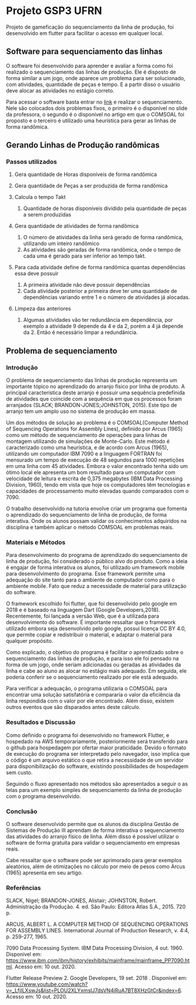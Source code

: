 # Projeto GSP3 UFRN

Projeto de gameficação do sequenciamento da linha de produção, foi desenvolvido em flutter para facilitar o acesso em qualquer local.

## Software para sequenciamento das linhas

O software foi desenvolvido para aprender e avaliar a forma como foi realizado o sequenciamento das linhas de produção. Ele é disposto de forma similar a um jogo, onde aparece um problema para ser solucionado, com atividades, quantidade de peças e tempo. E a partir disso o usuário deve alocar as atividades no estágio correto.

Para acessar o software basta entrar no [link](http://gspufrn.s3-website-sa-east-1.amazonaws.com/#/comsoal) e realizar o sequenciamento. Nele são colocados dois problemas fixos, o primeiro é o disponível no slide da professora, o segundo é o disponível no artigo em que o COMSOAL foi proposto e o terceiro é utilizado uma heurística para gerar as linhas de forma randômica.



## Gerando Linhas de Produção randômicas



### Passos utilizados

1. Gera quantidade de Horas disponíveis de forma randômica

2. Gera quantidade de Peças a ser produzida de forma randômica

3. Calcula o tempo Takt

   1. Quantidade de horas disponíveis dividido pela quantidade de peças a serem produzidas

4. Gera quantidade de atividades de forma randômica

   1. O número de atividades da linha será gerado de forma randômica, utilizando um inteiro randômico
   2. As atividades são geradas de forma randômica, onde o tempo de cada uma é gerado para ser inferior ao tempo takt.

5. Para cada atividade define de forma randômica quantas dependências essa deve possuir

   1. A primeira atividade não deve possuir dependências
   2. Cada atividade posterior a primeira deve ter uma quantidade de dependências variando entre 1 e o número de atividades já alocadas.

6. Limpeza das anteriores 

   1. Algumas atividades vão ter redundância em dependência, por exemplo a atividade 9 depende da 4 e da 2, porém a 4 já depende da 2. Então é necessário limpar a redundânicia.

      

## Problema de sequenciamento

### Introdução
O problema de sequenciamento das linhas de produção representa um importante tópico no aprendizado do arranjo físico por linha de produto. A principal característica deste arranjo é possuir uma sequência predefinida de atividades que coincide com a sequência em que os processos foram arranjados (SLACK; BRANDON-JONES;JOHNSTON, 2015). Este tipo de arranjo tem um amplo uso no sistema de produção em massa.

Um dos métodos de solução ao problema é o COMSOAL(Computer Method of Sequencing Operations for Assembly Lines), definido por Arcus (1965) como um método de sequenciamento de operações para linhas de montagem utilizando de simulações de Monte-Carlo. 
Este método é caracterizado como uma heurística, e de acordo com Arcus (1965), utilizando um computador IBM 7090 e a linguagem FORTRAN foi mensurado um tempo de execução de 48 segundos para 1000 repetições em uma linha com 45 atividades. Embora o valor encontrado tenha sido um ótimo local ele apresenta um bom resultado para um computador com velocidade de leitura e escrita de 0,375 megabytes (IBM Data Processing Division, 1960), tendo em vista que hoje os computadores têm tecnologias e capacidades de processamento muito elevadas quando comparados com o 7090.

O trabalho desenvolvido na tutoria envolve criar um programa que fomenta o aprendizado do sequenciamento de linha de produção, de forma interativa. Onde os alunos possam validar os conhecimentos adquiridos na disciplina e também aplicar o método COMSOAL em problemas reais.

### Materiais e Métodos
Para desenvolvimento do programa de aprendizado do sequenciamento de linha de produção, foi considerado o público alvo do produto. Como a ideia é engajar de forma interativa os alunos, foi utilizado um framework mobile para desenvolvimento do programa. Esse framework permite uma adequação do site tanto para o ambiente de computador como para o ambiente mobile. Fato que reduz a necessidade de material para utilização do software.

O framework escolhido foi flutter, que foi desenvolvido pelo google em 2018 e é baseado na linguagem Dart (Google Developers,2018). Recentemente, foi lançada a versão Web, que é a utilizada para desenvolvimento do software. É importante ressaltar que o framework utilizado embora seja desenvolvido pelo google, possui licença CC BY 4.0, que permite copiar e redistribuir o material, e adaptar o material para qualquer propósito. 

Como explicado, o objetivo do programa é facilitar o aprendizado sobre o sequenciamento das linhas de produção, e para isso ele foi pensado na forma de um jogo, onde seriam adicionadas ou geradas as atividades da linha e cabe ao aluno as alocar no estágio mais adequado. Em seguida, ele poderia conferir se o sequenciamento realizado por ele está adequado. 

Para verificar a adequação, o programa utilizaria o COMSOAL para encontrar uma solução satisfatória e compararia o valor da eficiência da linha respondida com o valor por ele encontrado. Além disso, existem outros eventos que são disparados antes deste cálculo.

### Resultados e Discussão
Como definido o programa foi desenvolvido no framework Flutter, e hospedado na AWS temporariamente, posteriormente será transferido para o github para hospedagem por ofertar maior praticidade. Devido o formato de execução do programa ser interpretado pelo navegador, isso implica que o código é um arquivo estático o que retira a necessidade de um servidor para disponibilização do software, existindo possibilidades de hospedagem sem custo.

Seguindo o fluxo apresentado nos métodos são apresentados a seguir o as telas para um exemplo simples de sequenciamento da linha de produção com o programa desenvolvido.

### Conclusão

O software desenvolvido permite que os alunos da disciplina Gestão de Sistemas de Produção III aprendam de forma interativa o sequenciamento das atividades do arranjo físico de linha. Além disso é possível utilizar o software de forma gratuita para validar o sequenciamento em empresas reais.

Cabe ressaltar que o software pode ser aprimorado para gerar exemplos aleatórios, além de otimizações no cálculo por meio de pesos como Arcus (1965) apresenta em seu artigo.

### Referências

SLACK, Nigel; BRANDON-JONES, Alistair; JOHNSTON, Robert. Administração da Produção. 4. ed. São Paulo: Editora Atlas S.A., 2015. 720 p.

ARCUS, ALBERT L. A COMPUTER METHOD OF SEQUENCING OPERATIONS FOR ASSEMBLY LINES. International Journal of Production Research, v. 4:4, p. 259-277, 1965.

7090 Data Processing System. IBM Data Processing Division, 4 out. 1960. Disponível em: https://www.ibm.com/ibm/history/exhibits/mainframe/mainframe_PP7090.html. Acesso em: 10 out. 2020.

Flutter Release Preview 2. Google Developers, 19 set. 2018 . Disponível em: https://www.youtube.com/watch?v=_LfjILXswJs&list=PLOU2XLYxmsIJ7dsVN4iRuA7BT8XHzGtCr&index=6. Acesso em: 10 out. 2020.
